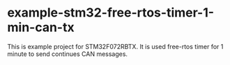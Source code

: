 # example-stm32-free-rtos-timer-1-min-can-tx
This is example project for STM32F072RBTX. It is used free-rtos timer for 1 minute to send continues CAN messages.